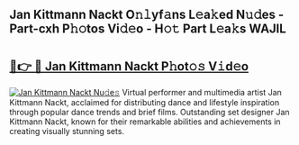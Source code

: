 ## Jan Kittmann Nackt O𝚗𝚕yf𝚊ns L𝚎a𝚔ed N𝚞𝚍es - Part-cxh P𝚑𝚘tos Vi𝚍𝚎o - H𝚘𝚝 Part L𝚎a𝚔s WAJlL

# <h2><a href="http://kf7a6wk.oniu.top/?m=Jan+Kittmann+Nackt">🔗👉 🔴 Jan Kittmann Nackt P𝚑ot𝚘𝚜 V𝚒d𝚎o</a></h2>

[![Jan Kittmann Nackt Nu𝚍e𝚜](https://i.imgur.com/0qMVB7G.gif)](http://kf7a6wk.oniu.top/?m=Jan+Kittmann+Nackt)
Virtual performer and multimedia artist Jan Kittmann Nackt, acclaimed for distributing dance and lifestyle inspiration through popular dance trends and brief films. Outstanding set designer Jan Kittmann Nackt, known for their remarkable abilities and achievements in creating visually stunning sets.  
